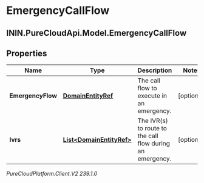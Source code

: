 # EmergencyCallFlow

## ININ.PureCloudApi.Model.EmergencyCallFlow

## Properties

|Name | Type | Description | Notes|
|------------ | ------------- | ------------- | -------------|
| **EmergencyFlow** | [**DomainEntityRef**](DomainEntityRef) | The call flow to execute in an emergency. | [optional] |
| **Ivrs** | [**List&lt;DomainEntityRef&gt;**](DomainEntityRef) | The IVR(s) to route to the call flow during an emergency. | [optional] |



_PureCloudPlatform.Client.V2 239.1.0_
